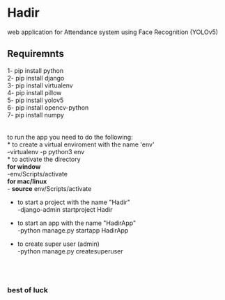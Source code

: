 # Hadir
web application for Attendance system using Face Recognition (YOLOv5)


## Requiremnts
1- pip install python <br>
2- pip install django <br>
3- pip install virtualenv <br>
4- pip install pillow <br>
5- pip install yolov5 <br>
6- pip install opencv-python <br>
7- pip install numpy <br>
 <br>
 <br>
to run the app you need to do the following: <br>
    * to create a virtual enviroment with the name 'env' <br>
          -virtualenv -p python3 env <br>
    * to activate the directory  <br>
      **for window** <br>
           -env/Scripts/activate <br>
      **for mac/linux** <br>
           - **source** env/Scripts/activate <br>
   * to start a project with the name "Hadir" <br>
        -django-admin startproject Hadir <br>
     
   * to start an app with the name "HadirApp" <br>
         -python manage.py startapp HadirApp        <br>     
    
   * to create super user (admin) <br>
         -python manage.py createsuperuser     <br>    
     
      <br>
      <br>
   ### best of luck
